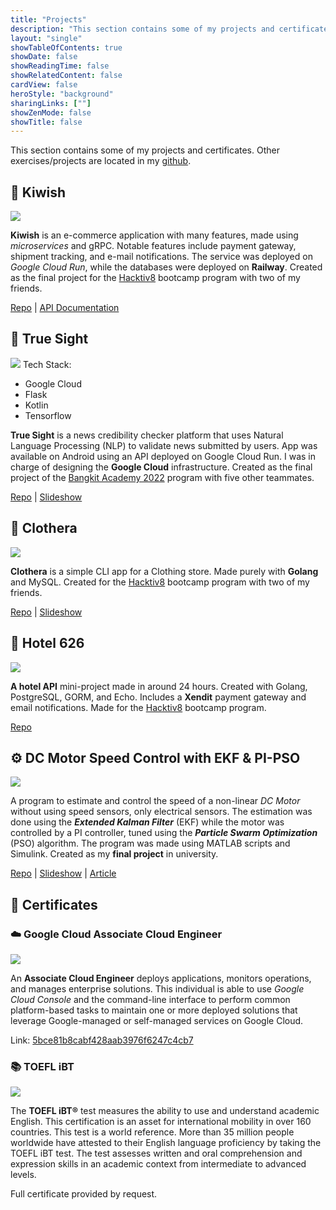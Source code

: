 ```yaml
---
title: "Projects"
description: "This section contains some of my projects and certificates."
layout: "single"
showTableOfContents: true
showDate: false
showReadingTime: false
showRelatedContent: false
cardView: false
heroStyle: "background"
sharingLinks: [""]
showZenMode: false
showTitle: false
---
```

This section contains some of my projects and certificates. Other exercises/projects are located in my [github](https://github.com/kietpa).

## 🥝 Kiwish

<img src="kiwish.png">

**Kiwish** is an e-commerce application with many features, made using *microservices* and gRPC. Notable features include payment gateway, shipment tracking, and e-mail notifications. The service was deployed on *Google Cloud Run*, while the databases were deployed on **Railway**. Created as the final project for the [Hacktiv8](https://hacktiv8.com/bootcamp-golang) bootcamp program with two of my friends.

<p class="text-center"><a href="https://github.com/arvisy/kiwish">Repo</a>  |  <a href="https://ms-gateway-zx7zn2gpva-as.a.run.app/swagger/index.html">API Documentation</a></p>

## 🔎 True Sight

<img src="trueg.png">
Tech Stack:

- Google Cloud
- Flask
- Kotlin
- Tensorflow

**True Sight** is a news credibility checker platform that uses Natural Language Processing (NLP) to validate news submitted by users. App was available on Android using an API deployed on Google Cloud Run. I was in charge of designing the **Google Cloud** infrastructure. Created as the final project of the [Bangkit Academy 2022](https://grow.google/intl/id_id/bangkit/) program with five other teammates.
<p class="text-center"><a href="https://github.com/C22-PS119">Repo</a>  |  <a href="https://docs.google.com/presentation/d/12gIpZy8aiA4JOet8BcEIkIr1qZlrXzb9jPUsR4dmwmM/edit?usp=sharing">Slideshow</a></p>

## 👔 Clothera

<img src="clothera.gif">

**Clothera** is a simple CLI app for a Clothing store. Made purely with **Golang** and MySQL. Created for the [Hacktiv8](https://hacktiv8.com/bootcamp-golang) bootcamp program with two of my friends.
<p class="text-center"><a href="https://github.com/kiet-asmara/clothera">Repo</a>  |  <a href="https://docs.google.com/presentation/d/1ZMuYfju0HzGqvV9Rl5bnrk5mpsCpM33q8dw0j0w-vn4/edit?usp=sharing">Slideshow</a></p>

## 🏬 Hotel 626

<img src="openAPI.png">

**A hotel API** mini-project made in around 24 hours. Created with Golang, PostgreSQL, GORM, and Echo. Includes a **Xendit** payment gateway and email notifications. Made for the [Hacktiv8](https://hacktiv8.com/bootcamp-golang) bootcamp program.

<p class="text-center"><a class="text-l" href="https://github.com/kiet-asmara/hotel-626">Repo</a></p>

## ⚙️ DC Motor Speed Control with EKF & PI-PSO

<img src="blokDiagram.png">

A program to estimate and control the speed of a non-linear *DC Motor* without using speed sensors, only electrical sensors. The estimation was done using the ***Extended Kalman Filter*** (EKF) while the motor was controlled by a PI controller, tuned using the ***Particle Swarm Optimization*** (PSO) algorithm. The program was made using MATLAB scripts and Simulink. Created as my **final project** in university.

<p class="text-center"><a href="hhttps://github.com/kiet-asmara/DCMotor_EKF_PI-PSO">Repo</a>  |  <a href="https://docs.google.com/presentation/d/1iS_gpW14bp4P91pkkgexp0vfNEUtq4ft/edit?usp=sharing&ouid=117927957500009183925&rtpof=true&sd=true">Slideshow</a>  |  <a href="https://drive.google.com/file/d/1eVb1LQNka8v2IrZaz02AhzmxgsRHcZHe/view?usp=sharing">Article</a></p>

## 📜 Certificates

### ☁️ Google Cloud Associate Cloud Engineer

<img src="gcp.png">

An **Associate Cloud Engineer** deploys applications, monitors operations, and manages enterprise solutions. This individual is able to use *Google Cloud Console* and the command-line interface to perform common platform-based tasks to maintain one or more deployed solutions that leverage Google-managed or self-managed services on Google Cloud.

Link: [5bce81b8cabf428aab3976f6247c4cb7](https://www.credential.net/9d5786b6-18d4-45d9-973b-45bbd211d64a?key=dbea6aa3dafaaad8d4b8d45128c38a99ea79f855b149e9e930a2ebbe8eb189be)

### 📚 TOEFL iBT

<img src="toefl.png">

The **TOEFL iBT®** test measures the ability to use and understand academic English. This certification is an asset for international mobility in over 160 countries. This test is a world reference. More than 35 million people worldwide have attested to their English language proficiency by taking the TOEFL iBT test. The test assesses written and oral comprehension and expression skills in an academic context from intermediate to advanced levels.

Full certificate provided by request.